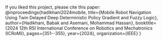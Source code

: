 If you liked this project, please cite this paper:
@inproceedings{hadikhani2024mobile,
  title={Mobile Robot Navigation Using Twin Delayed Deep Deterministic Policy Gradient and Fuzzy Logic},
  author={Hadikhani, Babak and Asemani, Mohammad Hassan},
  booktitle={2024 12th RSI International Conference on Robotics and Mechatronics (ICRoM)},
  pages={351--355},
  year={2024},
  organization={IEEE}
}
